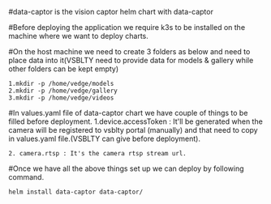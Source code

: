 #data-captor is the vision captor helm chart with data-captor

#Before deploying the application we require k3s to be installed on the machine where we want to deploy charts.

#On the host machine we need to create 3 folders as below and need to place data into it(VSBLTY need to provide data for models & gallery while other folders can be kept empty)

    1.mkdir -p /home/vedge/models
    2.mkdir -p /home/vedge/gallery
    3.mkdir -p /home/vedge/videos
   

#In values.yaml file of data-captor chart we have couple of things to be filled before deployment.
    1.device.accessToken : It'll be generated when the camera will be registered to vsblty portal (manually) and that need to copy in values.yaml file.(VSBLTY can give before deployment).

    2. camera.rtsp : It's the camera rtsp stream url.



#Once we have all the above things set up we can deploy by following command.

    helm install data-captor data-captor/
